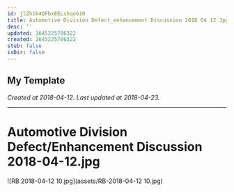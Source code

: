 ```yaml
---
id: jlZh1k4QFbxEELshqoG10
title: Automotive Division Defect_enhancement Discussion 2018 04 12 Jpg 1
desc: ''
updated: 1645225706322
created: 1645225706322
stub: false
isDir: false
---
```

My Template
---

_Created at 2018-04-12._
_Last updated at 2018-04-23._




---

# Automotive Division Defect/Enhancement Discussion 2018-04-12.jpg


![RB 2018-04-12 10.jpg](assets/RB-2018-04-12 10.jpg)

